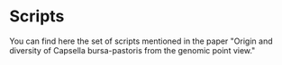 # Scripts
You can find here the set of scripts mentioned in the paper "Origin and diversity of Capsella bursa-pastoris from the genomic point view."
